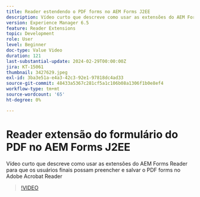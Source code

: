 ```yaml
---
title: Reader estendendo o PDF forms no AEM Forms J2EE
description: Vídeo curto que descreve como usar as extensões do AEM Forms Reader para que os usuários finais possam preencher e salvar o PDF forms no Adobe/Acrobat Reader
version: Experience Manager 6.5
feature: Reader Extensions
topic: Development
role: User
level: Beginner
doc-type: Value Video
duration: 121
last-substantial-update: 2024-02-29T00:00:00Z
jira: KT-15061
thumbnail: 3427629.jpeg
exl-id: 3ba3e51a-e4a3-42c3-92e1-97818dc4ad33
source-git-commit: 48433a5367c281cf5a1c106b08a1306f1b0e8ef4
workflow-type: tm+mt
source-wordcount: '65'
ht-degree: 0%

---
```


# Reader extensão do formulário do PDF no AEM Forms J2EE

Vídeo curto que descreve como usar as extensões do AEM Forms Reader para que os usuários finais possam preencher e salvar o PDF forms no Adobe Acrobat Reader

>[!VIDEO](https://video.tv.adobe.com/v/3427629/?learn=on)
